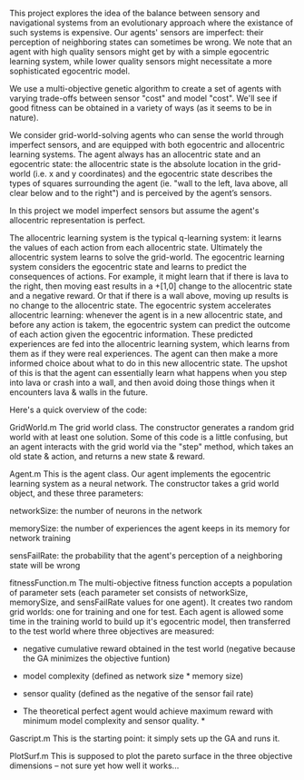 This project explores the idea of the balance between sensory and navigational 
systems from an evolutionary approach where the existance of such systems is 
expensive. Our agents' sensors are imperfect: their perception of neighboring states 
can sometimes be wrong. We note that an agent with high quality sensors 
might get by with a simple egocentric learning system, while lower quality 
sensors might necessitate a more sophisticated egocentric model. 

We use a multi-objective genetic algorithm to create a set of agents with varying 
trade-offs between sensor "cost" and model "cost". We'll see if good fitness can be 
obtained in a variety of ways (as it seems to be in nature).

We consider grid-world-solving agents who can sense the world through imperfect 
sensors, and are equipped with both egocentric and allocentric learning systems. 
The agent always has an allocentric state and an egocentric state: the 
allocentric state is the absolute location in the grid-world 
(i.e. x and y coordinates) and the egocentric state describes the types of 
squares surrounding the agent (ie. "wall to the left, lava above, all clear 
below and to the right") and is perceived by the agent’s sensors. 

In this project we model imperfect sensors but assume the agent's 
allocentric representation is perfect.

The allocentric learning system is the typical q-learning system: it 
learns the values of each action from each allocentric state. 
Ultimately the allocentric system learns to solve the grid-world. The 
egocentric learning system considers the egocentric state and learns to 
predict the consequences of actions. For example, it might learn that if 
there is lava to the right, then moving east results in a +[1,0] change to 
the allocentric state and a negative reward. Or that if there is a wall 
above, moving up results is no change to the allocentric state. The 
egocentric system accelerates allocentric learning: whenever the agent is 
in a new allocentric state, and before any action is takem, the egocentric 
system can predict the outcome of each action given the egocentric 
information. These predicted experiences are fed into the allocentric 
learning system, which learns from them as if they were real experiences. 
The agent can then make a more informed choice about what to do in this 
new allocentric state. The upshot of this is that the agent can essentially 
learn what happens when you step into lava or crash into a wall, and then 
avoid doing those things when it encounters lava & walls in the future.


Here's a quick overview of the code:

GridWorld.m
The grid world class. The constructor generates a random grid world with 
at least one solution. Some of this code is a little confusing, but an 
agent interacts with the grid world via the "step" method, which takes an 
old state & action, and returns a new state & reward.

Agent.m 
This is the agent class.  Our agent implements the egocentric learning 
system as a neural network. The constructor takes a grid world object, and 
these three parameters:

networkSize: the number of neurons in the network

memorySize: the number of experiences the agent keeps in its memory for 
network training

sensFailRate: the probability that the agent's perception of a neighboring 
state will be wrong

fitnessFunction.m
The multi-objective fitness function accepts a population of parameter sets 
(each parameter set consists of networkSize, memorySize, and sensFailRate 
values for one agent).  It creates two random grid worlds: one for training 
and one for test. Each agent is allowed some time in the training world to 
build up it's egocentric model, then transferred to the test world where 
three objectives are measured:

- negative cumulative reward obtained in the test world (negative because 
the GA minimizes the objective funtion)

- model complexity (defined as network size * memory size)

- sensor quality (defined as the negative of the sensor fail rate)

* The theoretical perfect agent would achieve maximum reward with minimum 
model complexity and sensor quality. *  

Gascript.m
This is the starting point: it simply sets up the GA and runs it.

PlotSurf.m
This is supposed to plot the pareto surface in the three objective dimensions – not sure yet how well it works...
